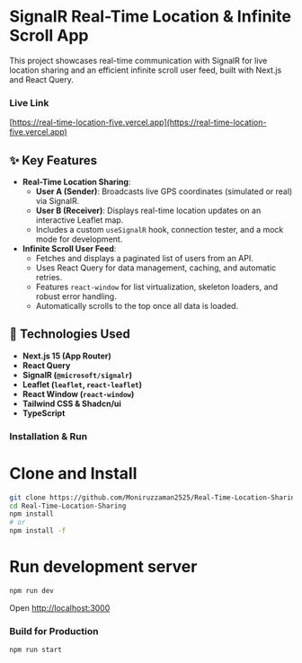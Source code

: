# SignalR Real-Time Location & Infinite Scroll App

This project showcases real-time communication with SignalR for live location sharing and an efficient infinite scroll user feed, built with Next.js and React Query.

### Live Link
[https://real-time-location-five.vercel.app](https://real-time-location-five.vercel.app)

## ✨ Key Features

*   **Real-Time Location Sharing**:
    *   **User A (Sender)**: Broadcasts live GPS coordinates (simulated or real) via SignalR.
    *   **User B (Receiver)**: Displays real-time location updates on an interactive Leaflet map.
    *   Includes a custom `useSignalR` hook, connection tester, and a mock mode for development.
*   **Infinite Scroll User Feed**:
    *   Fetches and displays a paginated list of users from an API.
    *   Uses React Query for data management, caching, and automatic retries.
    *   Features `react-window` for list virtualization, skeleton loaders, and robust error handling.
    *   Automatically scrolls to the top once all data is loaded.

## 🚀 Technologies Used

*   **Next.js 15 (App Router)**
*   **React Query**
*   **SignalR (`@microsoft/signalr`)**
*   **Leaflet (`leaflet`, `react-leaflet`)**
*   **React Window (`react-window`)**
*   **Tailwind CSS & Shadcn/ui**
*   **TypeScript**

### Installation & Run

# Clone and Install

``` bash
git clone https://github.com/Moniruzzaman2525/Real-Time-Location-Sharing.git
cd Real-Time-Location-Sharing
npm install
# or
npm install -f

```

# Run development server
``` bash
npm run dev
```

Open [http://localhost:3000](http://localhost:3000)


### Build for Production

``` bash
npm run start
```
